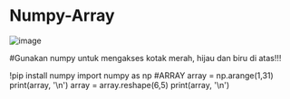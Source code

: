# Numpy-Array
![image](https://user-images.githubusercontent.com/57548759/135990159-b4c874ce-de38-4081-8781-5c6217af73c8.png)

#Gunakan numpy untuk mengakses kotak merah, hijau dan biru di atas!!!

  !pip install numpy
  import numpy as np
#ARRAY
  array = np.arange(1,31)
  print(array, '\n')
  array = array.reshape(6,5)
  print(array, '\n')
